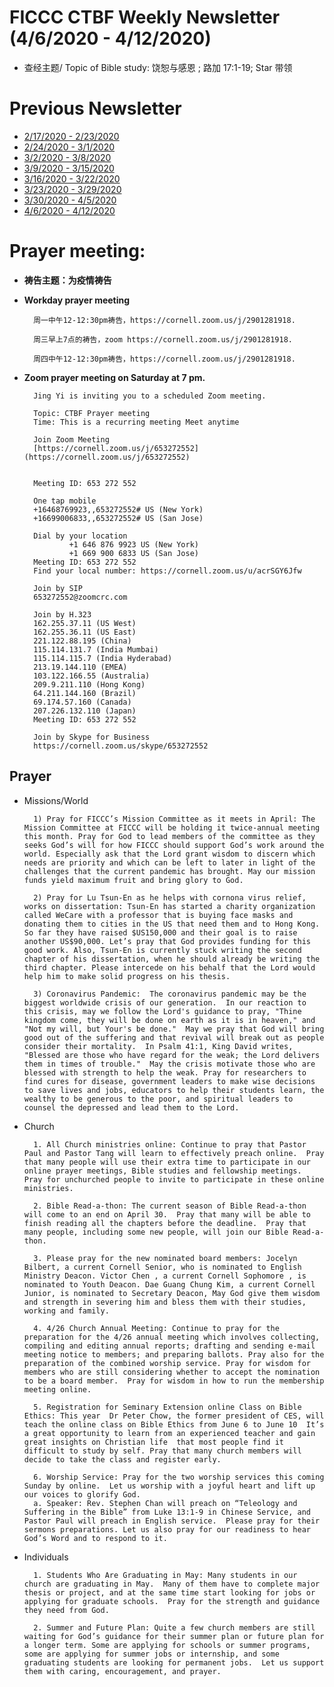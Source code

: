 
# FICCC CTBF Weekly Newsletter (4/6/2020 - 4/12/2020)


- 查经主题/ Topic of Bible study: 饶恕与感恩 ; 路加 17:1-19; Star 带领
		

# Previous Newsletter
- [2/17/2020 - 2/23/2020](2_25_2020)
- [2/24/2020 - 3/1/2020](2_24_2020)
- [3/2/2020 - 3/8/2020](3_2_2020)
- [3/9/2020 - 3/15/2020](3_9_2020)
- [3/16/2020 - 3/22/2020](3_16_2020)
- [3/23/2020 - 3/29/2020](3_23_2020)
- [3/30/2020 - 4/5/2020](4_5_2020)
- [4/6/2020 - 4/12/2020](4_6_2020)

# Prayer meeting:

- **祷告主题：为疫情祷告**
- **Workday prayer meeting**
		
		周一中午12-12:30pm祷告，https://cornell.zoom.us/j/2901281918.
		
		周三早上7点的祷告，zoom https://cornell.zoom.us/j/2901281918. 
		
		周四中午12-12:30pm祷告，https://cornell.zoom.us/j/2901281918.
		
- **Zoom prayer meeting on Saturday at 7 pm.**
	
		Jing Yi is inviting you to a scheduled Zoom meeting.
		
		Topic: CTBF Prayer meeting
		Time: This is a recurring meeting Meet anytime
		
		Join Zoom Meeting
		[https://cornell.zoom.us/j/653272552](https://cornell.zoom.us/j/653272552)
		
		
		Meeting ID: 653 272 552
		
		One tap mobile
		+16468769923,,653272552# US (New York)
		+16699006833,,653272552# US (San Jose)
		
		Dial by your location
		        +1 646 876 9923 US (New York)
		        +1 669 900 6833 US (San Jose)
		Meeting ID: 653 272 552
		Find your local number: https://cornell.zoom.us/u/acrSGY6Jfw
		
		Join by SIP
		653272552@zoomcrc.com
		
		Join by H.323
		162.255.37.11 (US West)
		162.255.36.11 (US East)
		221.122.88.195 (China)
		115.114.131.7 (India Mumbai)
		115.114.115.7 (India Hyderabad)
		213.19.144.110 (EMEA)
		103.122.166.55 (Australia)
		209.9.211.110 (Hong Kong)
		64.211.144.160 (Brazil)
		69.174.57.160 (Canada)
		207.226.132.110 (Japan)
		Meeting ID: 653 272 552
		
		Join by Skype for Business
		https://cornell.zoom.us/skype/653272552
	
## Prayer
	
- Missions/World
		
		1) Pray for FICCC’s Mission Committee as it meets in April: The Mission Committee at FICCC will be holding it twice-annual meeting this month. Pray for God to lead members of the committee as they seeks God’s will for how FICCC should support God’s work around the world. Especially ask that the Lord grant wisdom to discern which needs are priority and which can be left to later in light of the challenges that the current pandemic has brought. May our mission funds yield maximum fruit and bring glory to God.

		2) Pray for Lu Tsun-En as he helps with cornona virus relief, works on dissertation: Tsun-En has started a charity organization called WeCare with a professor that is buying face masks and donating them to cities in the US that need them and to Hong Kong. So far they have raised $US150,000 and their goal is to raise another US$90,000. Let’s pray that God provides funding for this good work. Also, Tsun-En is currently stuck writing the second chapter of his dissertation, when he should already be writing the third chapter. Please intercede on his behalf that the Lord would help him to make solid progress on his thesis.
		
		3) Coronavirus Pandemic:  The coronavirus pandemic may be the biggest worldwide crisis of our generation.  In our reaction to this crisis, may we follow the Lord's guidance to pray, "Thine kingdom come, they will be done on earth as it is in heaven," and "Not my will, but Your's be done."  May we pray that God will bring good out of the suffering and that revival will break out as people consider their mortality.  In Psalm 41:1, King David writes, "Blessed are those who have regard for the weak; the Lord delivers them in times of trouble."  May the crisis motivate those who are blessed with strength to help the weak. Pray for researchers to find cures for disease, government leaders to make wise decisions to save lives and jobs, educators to help their students learn, the wealthy to be generous to the poor, and spiritual leaders to counsel the depressed and lead them to the Lord.
		



- Church

		1. All Church ministries online: Continue to pray that Pastor Paul and Pastor Tang will learn to effectively preach online.  Pray that many people will use their extra time to participate in our online prayer meetings, Bible studies and fellowship meetings.  Pray for unchurched people to invite to participate in these online ministries.  
		
		2. Bible Read-a-thon: The current season of Bible Read-a-thon will come to an end on April 30.  Pray that many will be able to finish reading all the chapters before the deadline.  Pray that many people, including some new people, will join our Bible Read-a-thon.
		
		3. Please pray for the new nominated board members: Jocelyn Bilbert, a current Cornell Senior, who is nominated to English Ministry Deacon. Victor Chen , a current Cornell Sophomore , is nominated to Youth Deacon. Dae Guang Chung Kim, a current Cornell Junior, is nominated to Secretary Deacon, May God give them wisdom and strength in severing him and bless them with their studies, working and family.
		
		4. 4/26 Church Annual Meeting: Continue to pray for the preparation for the 4/26 annual meeting which involves collecting, compiling and editing annual reports; drafting and sending e-mail meeting notice to members; and preparing ballots. Pray also for the preparation of the combined worship service. Pray for wisdom for members who are still considering whether to accept the nomination to be a board member.  Pray for wisdom in how to run the membership meeting online.
		
		5. Registration for Seminary Extension online Class on Bible Ethics: This year  Dr Peter Chow, the former president of CES, will teach the online class on Bible Ethics from June 6 to June 10  It’s a great opportunity to learn from an experienced teacher and gain great insights on Christian life  that most people find it difficult to study by self. Pray that many church members will decide to take the class and register early.
		
		6. Worship Service: Pray for the two worship services this coming Sunday by online.  Let us worship with a joyful heart and lift up our voices to glorify God.
		a. Speaker: Rev. Stephen Chan will preach on “Teleology and Suffering in the Bible” from Luke 13:1-9 in Chinese Service, and Pastor Paul will preach in English service.  Please pray for their sermons preparations. Let us also pray for our readiness to hear God’s Word and to respond to it. 
		
		
		



- Individuals
	
		1. Students Who Are Graduating in May: Many students in our church are graduating in May.  Many of them have to complete major thesis or project, and at the same time start looking for jobs or applying for graduate schools.  Pray for the strength and guidance they need from God.

		2. Summer and Future Plan: Quite a few church members are still waiting for God’s guidance for their summer plan or future plan for a longer term. Some are applying for schools or summer programs, some are applying for summer jobs or internship, and some graduating students are looking for permanent jobs.  Let us support them with caring, encouragement, and prayer.
		



